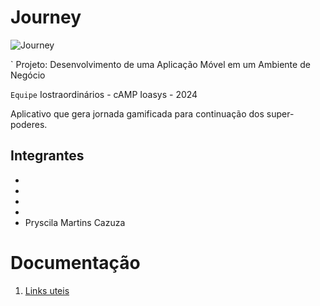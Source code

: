 # Journey

![Journey]( )



` Projeto: Desenvolvimento de uma Aplicação Móvel em um Ambiente de Negócio

`Equipe` Iostraordinários - cAMP Ioasys - 2024

Aplicativo que gera jornada gamificada para continuação dos super-poderes. 

## Integrantes

* 
* 
* 
* 
* Pryscila Martins Cazuza

#


# Documentação

<ol>
<li><a href="https://github.com/daviferreiradev/ioasys-journey/blob/main/docs/01-Documentação%20de%20Contexto.md">Links uteis</a></li>
</ol>

